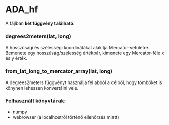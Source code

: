 # ADA_hf

A fájlban **két függvény található**.

### degrees2meters(lat, long)
A hosszúsági és szélességi koordinátákat alakítja Mercator-vetületre. Bemenete egy hosszúság/szélesség értékpár, kimenete egy Mercator-féle x és y érték.

### from_lat_long_to_mercator_array(lat, long)
A degrees2meters függvényt használja fel abból a célból, hogy tömböket is könynen lehessen konvertálni vele.

### Felhasznált könyvtárak:
 * numpy
 * webrowser (a localhostról történő ellenőrzés miatt)
